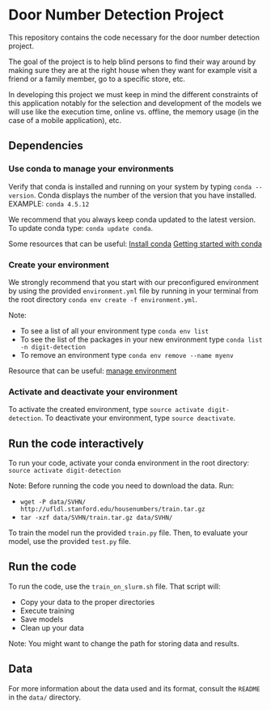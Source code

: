 # Door Number Detection Project

This repository contains the code necessary for the door number detection
project.

The goal of the project is to help blind persons to find their way around by
making sure they are at the right house when they want for example visit a
friend or a family member, go to a specific store, etc.

In developing this project we must keep in mind the different constraints of
this application notably for the selection and development of the models we
will use like the execution time, online vs. offline, the memory usage (in the
case of a mobile application), etc.

## Dependencies

### Use conda to manage your environments

Verify that conda is installed and running on your system by typing
`conda --version`. Conda displays the number of the version that you have
installed. EXAMPLE: `conda 4.5.12`

We recommend that you always keep conda updated to the latest version.
To update conda type: `conda update conda`.

Some resources that can be useful:
[Install conda](https://conda.io/docs/user-guide/install/index.html)
[Getting started with conda](https://conda.io/docs/user-guide/getting-started.html)

### Create your environment

We strongly recommend that you start with our preconfigured
environment by using the provided `environment.yml` file by running in your
terminal from the root directory `conda env create -f environment.yml`.

Note:
- To see a list of all your environment type `conda env list`
- To see the list of the packages in your new environment type
`conda list -n digit-detection`
- To remove an environment type `conda env remove --name myenv`

Resource that can be useful:
[manage environment](https://conda.io/docs/user-guide/tasks/manage-environments.html)

### Activate and deactivate your environment
To activate the created environment, type `source activate digit-detection`.
To deactivate your environment, type `source deactivate`.

## Run the code interactively

To run your code, activate your conda environment in the root directory:
`source activate digit-detection`

Note: Before running the code you need to download the data. Run:
- `wget -P data/SVHN/ http://ufldl.stanford.edu/housenumbers/train.tar.gz`
- `tar -xzf data/SVHN/train.tar.gz data/SVHN/`

To train the model run the provided `train.py` file.
Then, to evaluate your model, use the provided `test.py` file.

## Run the code

To run the code, use the `train_on_slurm.sh` file.
That script will:
- Copy your data to the proper directories
- Execute training
- Save models
- Clean up your data

Note: You might want to change the path for storing data and results.

## Data
For more information about the data used and its format, consult the `README`
in the `data/` directory.
